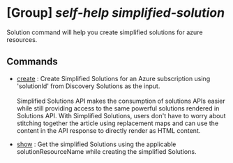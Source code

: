 # [Group] _self-help simplified-solution_

Solution command will help you create simplified solutions for azure resources.

## Commands

- [create](/Commands/self-help/simplified-solution/_create.md)
  : Create Simplified Solutions for an Azure subscription using 'solutionId' from Discovery Solutions as the input. <br/><br/> Simplified Solutions API makes the consumption of solutions APIs easier while still providing access to the same powerful solutions rendered in Solutions API. With Simplified Solutions, users don't have to worry about stitching together the article using replacement maps and can use the content in the API response to directly render as HTML content.<br/>

- [show](/Commands/self-help/simplified-solution/_show.md)
  : Get the simplified Solutions using the applicable solutionResourceName while creating the simplified Solutions.
